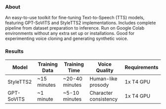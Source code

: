 ### About 
An easy-to-use toolkit for fine-tuning Text-to-Speech (TTS) models, featuring GPT-SoVITS and StyleTTS2 implementations. Includes complete pipeline from dataset preparation to inference. Run on Google Colab environments without any extra set up or installations. Good for experimenting voice cloning and generating synthetic voice.

### Results

| Model       | Training Data | Training Time  | Voice Quality          | Requirements |
|-------------|---------------|----------------|------------------------|--------------|
| StyleTTS2   | ~15 minutes   | ~20-40 minutes | Human-like prosody     | 1x T4 GPU    |
| GPT-SoVITS  | ~1 minute     | ~5-10 minutes  | Character consistency  | 1x T4 GPU    |









